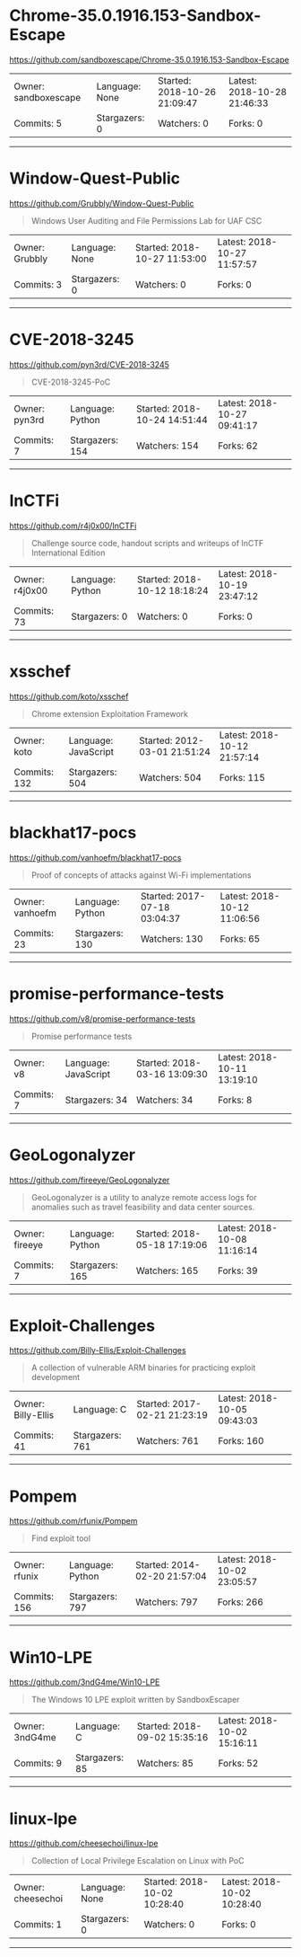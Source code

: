 # Chrome-35.0.1916.153-Sandbox-Escape

https://github.com/sandboxescape/Chrome-35.0.1916.153-Sandbox-Escape
<blockquote>
<no description>
</blockquote>

<table>
<tr><td>Owner: sandboxescape</td>
    <td>Language: None</td>
    <td>Started: 2018-10-26 21:09:47</td>
    <td>Latest: 2018-10-28 21:46:33</td></tr>
<tr><td>Commits: 5</td>
    <td>Stargazers: 0</td>
    <td>Watchers: 0</td>
    <td>Forks: 0</td></tr>
</table>

---

# Window-Quest-Public

https://github.com/Grubbly/Window-Quest-Public
<blockquote>
Windows User Auditing and File Permissions Lab for UAF CSC
</blockquote>

<table>
<tr><td>Owner: Grubbly</td>
    <td>Language: None</td>
    <td>Started: 2018-10-27 11:53:00</td>
    <td>Latest: 2018-10-27 11:57:57</td></tr>
<tr><td>Commits: 3</td>
    <td>Stargazers: 0</td>
    <td>Watchers: 0</td>
    <td>Forks: 0</td></tr>
</table>

---

# CVE-2018-3245

https://github.com/pyn3rd/CVE-2018-3245
<blockquote>
CVE-2018-3245-PoC
</blockquote>

<table>
<tr><td>Owner: pyn3rd</td>
    <td>Language: Python</td>
    <td>Started: 2018-10-24 14:51:44</td>
    <td>Latest: 2018-10-27 09:41:17</td></tr>
<tr><td>Commits: 7</td>
    <td>Stargazers: 154</td>
    <td>Watchers: 154</td>
    <td>Forks: 62</td></tr>
</table>

---

# InCTFi

https://github.com/r4j0x00/InCTFi
<blockquote>
Challenge source code, handout scripts and writeups of InCTF International Edition
</blockquote>

<table>
<tr><td>Owner: r4j0x00</td>
    <td>Language: Python</td>
    <td>Started: 2018-10-12 18:18:24</td>
    <td>Latest: 2018-10-19 23:47:12</td></tr>
<tr><td>Commits: 73</td>
    <td>Stargazers: 0</td>
    <td>Watchers: 0</td>
    <td>Forks: 0</td></tr>
</table>

---

# xsschef

https://github.com/koto/xsschef
<blockquote>
Chrome extension Exploitation Framework
</blockquote>

<table>
<tr><td>Owner: koto</td>
    <td>Language: JavaScript</td>
    <td>Started: 2012-03-01 21:51:24</td>
    <td>Latest: 2018-10-12 21:57:14</td></tr>
<tr><td>Commits: 132</td>
    <td>Stargazers: 504</td>
    <td>Watchers: 504</td>
    <td>Forks: 115</td></tr>
</table>

---

# blackhat17-pocs

https://github.com/vanhoefm/blackhat17-pocs
<blockquote>
Proof of concepts of attacks against Wi-Fi implementations
</blockquote>

<table>
<tr><td>Owner: vanhoefm</td>
    <td>Language: Python</td>
    <td>Started: 2017-07-18 03:04:37</td>
    <td>Latest: 2018-10-12 11:06:56</td></tr>
<tr><td>Commits: 23</td>
    <td>Stargazers: 130</td>
    <td>Watchers: 130</td>
    <td>Forks: 65</td></tr>
</table>

---

# promise-performance-tests

https://github.com/v8/promise-performance-tests
<blockquote>
Promise performance tests
</blockquote>

<table>
<tr><td>Owner: v8</td>
    <td>Language: JavaScript</td>
    <td>Started: 2018-03-16 13:09:30</td>
    <td>Latest: 2018-10-11 13:19:10</td></tr>
<tr><td>Commits: 7</td>
    <td>Stargazers: 34</td>
    <td>Watchers: 34</td>
    <td>Forks: 8</td></tr>
</table>

---

# GeoLogonalyzer

https://github.com/fireeye/GeoLogonalyzer
<blockquote>
GeoLogonalyzer is a utility to analyze remote access logs for anomalies such as travel feasibility and data center sources.
</blockquote>

<table>
<tr><td>Owner: fireeye</td>
    <td>Language: Python</td>
    <td>Started: 2018-05-18 17:19:06</td>
    <td>Latest: 2018-10-08 11:16:14</td></tr>
<tr><td>Commits: 7</td>
    <td>Stargazers: 165</td>
    <td>Watchers: 165</td>
    <td>Forks: 39</td></tr>
</table>

---

# Exploit-Challenges

https://github.com/Billy-Ellis/Exploit-Challenges
<blockquote>
A collection of vulnerable ARM binaries for practicing exploit development
</blockquote>

<table>
<tr><td>Owner: Billy-Ellis</td>
    <td>Language: C</td>
    <td>Started: 2017-02-21 21:23:19</td>
    <td>Latest: 2018-10-05 09:43:03</td></tr>
<tr><td>Commits: 41</td>
    <td>Stargazers: 761</td>
    <td>Watchers: 761</td>
    <td>Forks: 160</td></tr>
</table>

---

# Pompem

https://github.com/rfunix/Pompem
<blockquote>
Find exploit tool
</blockquote>

<table>
<tr><td>Owner: rfunix</td>
    <td>Language: Python</td>
    <td>Started: 2014-02-20 21:57:04</td>
    <td>Latest: 2018-10-02 23:05:57</td></tr>
<tr><td>Commits: 156</td>
    <td>Stargazers: 797</td>
    <td>Watchers: 797</td>
    <td>Forks: 266</td></tr>
</table>

---

# Win10-LPE

https://github.com/3ndG4me/Win10-LPE
<blockquote>
The Windows 10 LPE exploit written by SandboxEscaper
</blockquote>

<table>
<tr><td>Owner: 3ndG4me</td>
    <td>Language: C</td>
    <td>Started: 2018-09-02 15:35:16</td>
    <td>Latest: 2018-10-02 15:16:11</td></tr>
<tr><td>Commits: 9</td>
    <td>Stargazers: 85</td>
    <td>Watchers: 85</td>
    <td>Forks: 52</td></tr>
</table>

---

# linux-lpe

https://github.com/cheesechoi/linux-lpe
<blockquote>
Collection of Local Privilege Escalation on Linux with PoC
</blockquote>

<table>
<tr><td>Owner: cheesechoi</td>
    <td>Language: None</td>
    <td>Started: 2018-10-02 10:28:40</td>
    <td>Latest: 2018-10-02 10:28:40</td></tr>
<tr><td>Commits: 1</td>
    <td>Stargazers: 0</td>
    <td>Watchers: 0</td>
    <td>Forks: 0</td></tr>
</table>

---

